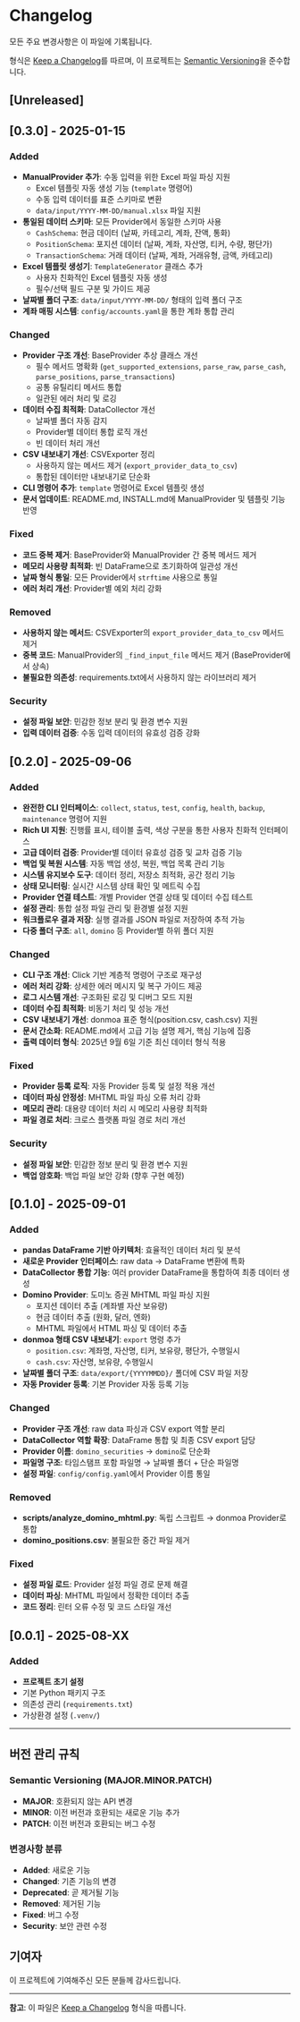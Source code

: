 # Changelog

모든 주요 변경사항은 이 파일에 기록됩니다.

형식은 [Keep a Changelog](https://keepachangelog.com/ko/1.0.0/)를 따르며,
이 프로젝트는 [Semantic Versioning](https://semver.org/lang/ko/)을 준수합니다.

## [Unreleased]

## [0.3.0] - 2025-01-15

### Added
- **ManualProvider 추가**: 수동 입력을 위한 Excel 파일 파싱 지원
  - Excel 템플릿 자동 생성 기능 (`template` 명령어)
  - 수동 입력 데이터를 표준 스키마로 변환
  - `data/input/YYYY-MM-DD/manual.xlsx` 파일 지원
- **통일된 데이터 스키마**: 모든 Provider에서 동일한 스키마 사용
  - `CashSchema`: 현금 데이터 (날짜, 카테고리, 계좌, 잔액, 통화)
  - `PositionSchema`: 포지션 데이터 (날짜, 계좌, 자산명, 티커, 수량, 평단가)
  - `TransactionSchema`: 거래 데이터 (날짜, 계좌, 거래유형, 금액, 카테고리)
- **Excel 템플릿 생성기**: `TemplateGenerator` 클래스 추가
  - 사용자 친화적인 Excel 템플릿 자동 생성
  - 필수/선택 필드 구분 및 가이드 제공
- **날짜별 폴더 구조**: `data/input/YYYY-MM-DD/` 형태의 입력 폴더 구조
- **계좌 매핑 시스템**: `config/accounts.yaml`을 통한 계좌 통합 관리

### Changed
- **Provider 구조 개선**: BaseProvider 추상 클래스 개선
  - 필수 메서드 명확화 (`get_supported_extensions`, `parse_raw`, `parse_cash`, `parse_positions`, `parse_transactions`)
  - 공통 유틸리티 메서드 통합
  - 일관된 에러 처리 및 로깅
- **데이터 수집 최적화**: DataCollector 개선
  - 날짜별 폴더 자동 감지
  - Provider별 데이터 통합 로직 개선
  - 빈 데이터 처리 개선
- **CSV 내보내기 개선**: CSVExporter 정리
  - 사용하지 않는 메서드 제거 (`export_provider_data_to_csv`)
  - 통합된 데이터만 내보내기로 단순화
- **CLI 명령어 추가**: `template` 명령어로 Excel 템플릿 생성
- **문서 업데이트**: README.md, INSTALL.md에 ManualProvider 및 템플릿 기능 반영

### Fixed
- **코드 중복 제거**: BaseProvider와 ManualProvider 간 중복 메서드 제거
- **메모리 사용량 최적화**: 빈 DataFrame으로 초기화하여 일관성 개선
- **날짜 형식 통일**: 모든 Provider에서 `strftime` 사용으로 통일
- **에러 처리 개선**: Provider별 예외 처리 강화

### Removed
- **사용하지 않는 메서드**: CSVExporter의 `export_provider_data_to_csv` 메서드 제거
- **중복 코드**: ManualProvider의 `_find_input_file` 메서드 제거 (BaseProvider에서 상속)
- **불필요한 의존성**: requirements.txt에서 사용하지 않는 라이브러리 제거

### Security
- **설정 파일 보안**: 민감한 정보 분리 및 환경 변수 지원
- **입력 데이터 검증**: 수동 입력 데이터의 유효성 검증 강화

## [0.2.0] - 2025-09-06

### Added
- **완전한 CLI 인터페이스**: `collect`, `status`, `test`, `config`, `health`, `backup`, `maintenance` 명령어 지원
- **Rich UI 지원**: 진행률 표시, 테이블 출력, 색상 구분을 통한 사용자 친화적 인터페이스
- **고급 데이터 검증**: Provider별 데이터 유효성 검증 및 교차 검증 기능
- **백업 및 복원 시스템**: 자동 백업 생성, 복원, 백업 목록 관리 기능
- **시스템 유지보수 도구**: 데이터 정리, 저장소 최적화, 공간 정리 기능
- **상태 모니터링**: 실시간 시스템 상태 확인 및 메트릭 수집
- **Provider 연결 테스트**: 개별 Provider 연결 상태 및 데이터 수집 테스트
- **설정 관리**: 통합 설정 파일 관리 및 환경별 설정 지원
- **워크플로우 결과 저장**: 실행 결과를 JSON 파일로 저장하여 추적 가능
- **다중 폴더 구조**: `all`, `domino` 등 Provider별 하위 폴더 지원

### Changed
- **CLI 구조 개선**: Click 기반 계층적 명령어 구조로 재구성
- **에러 처리 강화**: 상세한 에러 메시지 및 복구 가이드 제공
- **로그 시스템 개선**: 구조화된 로깅 및 디버그 모드 지원
- **데이터 수집 최적화**: 비동기 처리 및 성능 개선
- **CSV 내보내기 개선**: donmoa 표준 형식(position.csv, cash.csv) 지원
- **문서 간소화**: README.md에서 고급 기능 설명 제거, 핵심 기능에 집중
- **출력 데이터 형식**: 2025년 9월 6일 기준 최신 데이터 형식 적용

### Fixed
- **Provider 등록 로직**: 자동 Provider 등록 및 설정 적용 개선
- **데이터 파싱 안정성**: MHTML 파일 파싱 오류 처리 강화
- **메모리 관리**: 대용량 데이터 처리 시 메모리 사용량 최적화
- **파일 경로 처리**: 크로스 플랫폼 파일 경로 처리 개선

### Security
- **설정 파일 보안**: 민감한 정보 분리 및 환경 변수 지원
- **백업 암호화**: 백업 파일 보안 강화 (향후 구현 예정)

## [0.1.0] - 2025-09-01

### Added
- **pandas DataFrame 기반 아키텍처**: 효율적인 데이터 처리 및 분석
- **새로운 Provider 인터페이스**: raw data → DataFrame 변환에 특화
- **DataCollector 통합 기능**: 여러 provider DataFrame을 통합하여 최종 데이터 생성
- **Domino Provider**: 도미노 증권 MHTML 파일 파싱 지원
  - 포지션 데이터 추출 (계좌별 자산 보유량)
  - 현금 데이터 추출 (원화, 달러, 엔화)
  - MHTML 파일에서 HTML 파싱 및 데이터 추출
- **donmoa 형태 CSV 내보내기**: `export` 명령 추가
  - `position.csv`: 계좌명, 자산명, 티커, 보유량, 평단가, 수행일시
  - `cash.csv`: 자산명, 보유량, 수행일시
- **날짜별 폴더 구조**: `data/export/{YYYYMMDD}/` 폴더에 CSV 파일 저장
- **자동 Provider 등록**: 기본 Provider 자동 등록 기능

### Changed
- **Provider 구조 개선**: raw data 파싱과 CSV export 역할 분리
- **DataCollector 역할 확장**: DataFrame 통합 및 최종 CSV export 담당
- **Provider 이름**: `domino_securities` → `domino`로 단순화
- **파일명 구조**: 타임스탬프 포함 파일명 → 날짜별 폴더 + 단순 파일명
- **설정 파일**: `config/config.yaml`에서 Provider 이름 통일

### Removed
- **scripts/analyze_domino_mhtml.py**: 독립 스크립트 → donmoa Provider로 통합
- **domino_positions.csv**: 불필요한 중간 파일 제거

### Fixed
- **설정 파일 로드**: Provider 설정 파일 경로 문제 해결
- **데이터 파싱**: MHTML 파일에서 정확한 데이터 추출
- **코드 정리**: 린터 오류 수정 및 코드 스타일 개선

## [0.0.1] - 2025-08-XX

### Added
-  **프로젝트 초기 설정**
  - 기본 Python 패키지 구조
  - 의존성 관리 (`requirements.txt`)
  - 가상환경 설정 (`.venv/`)

---

## 버전 관리 규칙

### Semantic Versioning (MAJOR.MINOR.PATCH)

- **MAJOR**: 호환되지 않는 API 변경
- **MINOR**: 이전 버전과 호환되는 새로운 기능 추가
- **PATCH**: 이전 버전과 호환되는 버그 수정

### 변경사항 분류

- **Added**: 새로운 기능
- **Changed**: 기존 기능의 변경
- **Deprecated**: 곧 제거될 기능
- **Removed**: 제거된 기능
- **Fixed**: 버그 수정
- **Security**: 보안 관련 수정

## 기여자

이 프로젝트에 기여해주신 모든 분들께 감사드립니다.

---

**참고**: 이 파일은 [Keep a Changelog](https://keepachangelog.com/) 형식을 따릅니다.
